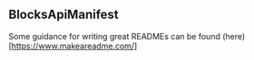 ## BlocksApiManifest

Some guidance for writing great READMEs can be found (here)[https://www.makeareadme.com/]
